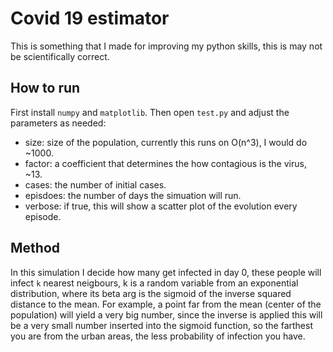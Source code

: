 # Covid 19 estimator

This is something that I made for improving my python skills, this is may not be scientifically correct.

## How to run

First install `numpy` and `matplotlib`. Then open `test.py` and adjust the parameters as needed:

* size: size of the population, currently this runs on O(n^3), I would do ~1000.
* factor: a coefficient that determines the how contagious is the virus, ~13.
* cases: the number of initial cases.
* episdoes: the number of days the simuation will run.
* verbose: if true, this will show a scatter plot of the evolution every episode.

## Method

In this simulation I decide how many get infected in day 0, these people will infect `k` nearest neigbours, k is a random variable from an exponential distribution, where its beta arg is the sigmoid of the inverse squared distance to the mean. For example, a point far from the mean (center of the population) will yield a very big number, since the inverse is applied this will be a very small number inserted into the sigmoid function, so the farthest you are from the urban areas, the less probability of infection you have.


